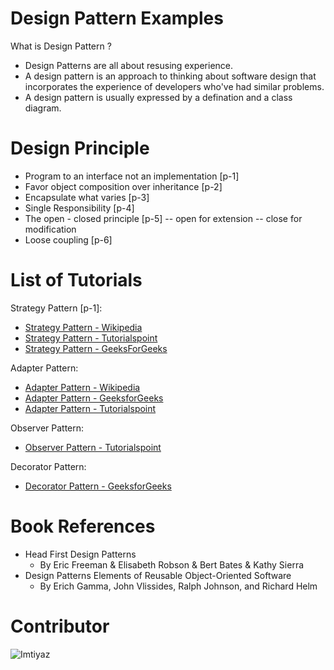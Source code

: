 # Design Pattern Examples

What is Design Pattern ?

  - Design Patterns are all about resusing experience.
  - A design pattern is an approach to thinking about software design that incorporates the experience of developers who've had similar problems.
  - A design pattern is usually expressed by a defination and a class diagram.

# Design Principle

* Program to an interface not an implementation [p-1]
* Favor object composition over inheritance [p-2]
* Encapsulate what varies [p-3]
* Single Responsibility [p-4]
* The open - closed principle [p-5]
    -- open for extension
    -- close for modification
* Loose coupling [p-6]


# List of Tutorials
Strategy Pattern [p-1]:
* [Strategy Pattern - Wikipedia](https://en.wikipedia.org/wiki/Strategy_pattern)
* [Strategy Pattern - Tutorialspoint](https://www.tutorialspoint.com/design_pattern/strategy_pattern.htm)
* [Strategy Pattern - GeeksForGeeks](https://www.geeksforgeeks.org/strategy-pattern-set-1/)

Adapter Pattern:
* [Adapter Pattern - Wikipedia](https://en.wikipedia.org/wiki/Adapter_pattern)
* [Adapter Pattern - GeeksforGeeks](https://www.geeksforgeeks.org/adapter-pattern/)
* [Adapter Pattern - Tutorialspoint](https://www.tutorialspoint.com/design_pattern/adapter_pattern.htm)

Observer Pattern:
* [Observer Pattern - Tutorialspoint](https://www.tutorialspoint.com/design_pattern/observer_pattern.htm)

Decorator Pattern:
* [Decorator Pattern - GeeksforGeeks](https://www.geeksforgeeks.org/decorator-pattern-set-3-coding-the-design/)

# Book References
* Head First Design Patterns 
    - By Eric Freeman & Elisabeth Robson & Bert Bates & Kathy Sierra
* Design Patterns Elements of Reusable Object-Oriented Software
    - By Erich Gamma, John Vlissides, Ralph Johnson, and Richard Helm

# Contributor
![Imtiyaz](https://i.imgur.com/sUXpkmem.jpg)